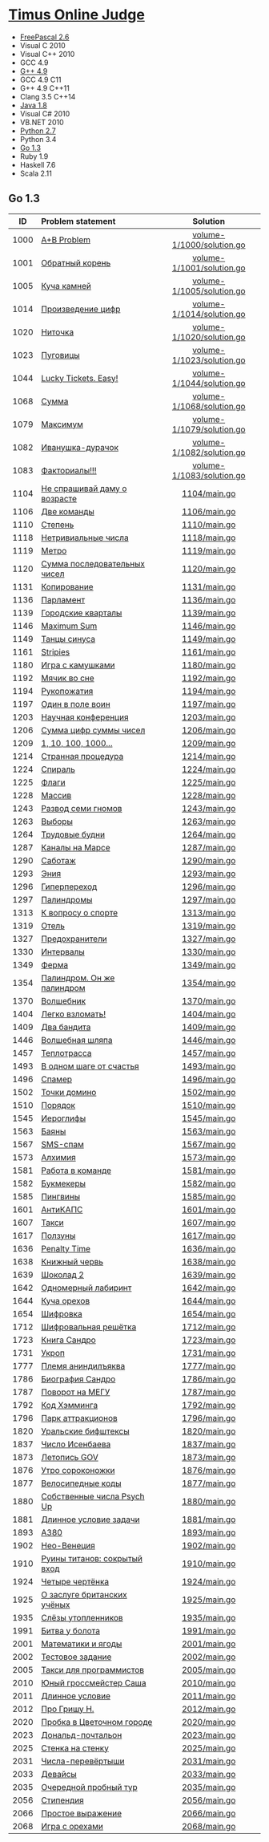 # [Timus Online Judge](http://acm.timus.ru/)

- [FreePascal 2.6](pascal.md)
- Visual C 2010
- Visual C++ 2010
- GCC 4.9
- [G++ 4.9](c++.md)
- GCC 4.9 C11
- G++ 4.9 C++11
- Clang 3.5 C++14
- [Java 1.8](java.md)
- Visual C# 2010
- VB.NET 2010
- [Python 2.7](python.md)
- Python 3.4
- [Go 1.3](#go-1.3)
- Ruby 1.9
- Haskell 7.6
- Scala 2.11


## Go 1.3

| ID   | Problem statement                                                                      | Solution                                               |
|:----:|:---------------------------------------------------------------------------------------|:------------------------------------------------------:|
| 1000 | [A+B Problem](http://acm.timus.ru/problem.aspx?space=1&num=1000)                       | [volume-1/1000/solution.go](volume-1/1000/solution.go) |
| 1001 | [Обратный корень](http://acm.timus.ru/problem.aspx?space=1&num=1001)                   | [volume-1/1001/solution.go](volume-1/1001/solution.go) |
| 1005 | [Куча камней](http://acm.timus.ru/problem.aspx?space=1&num=1005)                       | [volume-1/1005/solution.go](volume-1/1005/solution.go) |
| 1014 | [Произведение цифр](http://acm.timus.ru/problem.aspx?space=1&num=1014)                 | [volume-1/1014/solution.go](volume-1/1014/solution.go) |
| 1020 | [Ниточка](http://acm.timus.ru/problem.aspx?space=1&num=1020)                           | [volume-1/1020/solution.go](volume-1/1020/solution.go) |
| 1023 | [Пуговицы](http://acm.timus.ru/problem.aspx?space=1&num=1023)                          | [volume-1/1023/solution.go](volume-1/1023/solution.go) |
| 1044 | [Lucky Tickets. Easy!](http://acm.timus.ru/problem.aspx?space=1&num=1044)              | [volume-1/1044/solution.go](volume-1/1044/solution.go) |
| 1068 | [Сумма](http://acm.timus.ru/problem.aspx?space=1&num=1068)                             | [volume-1/1068/solution.go](volume-1/1068/solution.go) |
| 1079 | [Максимум](http://acm.timus.ru/problem.aspx?space=1&num=1079)                          | [volume-1/1079/solution.go](volume-1/1079/solution.go) |
| 1082 | [Иванушка-дурачок](http://acm.timus.ru/problem.aspx?space=1&num=1082)                  | [volume-1/1082/solution.go](volume-1/1082/solution.go) |
| 1083 | [Факториалы!!!](http://acm.timus.ru/problem.aspx?space=1&num=1083)                     | [volume-1/1083/solution.go](volume-1/1083/solution.go) |
| 1104 | [Не спрашивай даму о возрасте](http://acm.timus.ru/problem.aspx?space=1&num=1104)      | [1104/main.go](1104/main.go) |
| 1106 | [Две команды](http://acm.timus.ru/problem.aspx?space=1&num=1106)                       | [1106/main.go](1106/main.go) |
| 1110 | [Степень](http://acm.timus.ru/problem.aspx?space=1&num=1110)                           | [1110/main.go](1110/main.go) |
| 1118 | [Нетривиальные числа](http://acm.timus.ru/problem.aspx?space=1&num=1118)               | [1118/main.go](1118/main.go) |
| 1119 | [Метро](http://acm.timus.ru/problem.aspx?space=1&num=1119)                             | [1119/main.go](1119/main.go) |
| 1120 | [Сумма последовательных чисел](http://acm.timus.ru/problem.aspx?space=1&num=1120)      | [1120/main.go](1120/main.go) |
| 1131 | [Копирование](http://acm.timus.ru/problem.aspx?space=1&num=1131)                       | [1131/main.go](1131/main.go) |
| 1136 | [Парламент](http://acm.timus.ru/problem.aspx?space=1&num=1136)                         | [1136/main.go](1136/main.go) |
| 1139 | [Городские кварталы](http://acm.timus.ru/problem.aspx?space=1&num=1139)                | [1139/main.go](1139/main.go) |
| 1146 | [Maximum Sum](http://acm.timus.ru/problem.aspx?space=1&num=1146)                       | [1146/main.go](1146/main.go) |
| 1149 | [Танцы синуса](http://acm.timus.ru/problem.aspx?space=1&num=1149)                      | [1149/main.go](1149/main.go) |
| 1161 | [Stripies](http://acm.timus.ru/problem.aspx?space=1&num=1161)                          | [1161/main.go](1161/main.go) |
| 1180 | [Игра с камушками](http://acm.timus.ru/problem.aspx?space=1&num=1180)                  | [1180/main.go](1180/main.go) |
| 1192 | [Мячик во сне](http://acm.timus.ru/problem.aspx?space=1&num=1192)                      | [1192/main.go](1192/main.go) |
| 1194 | [Рукопожатия](http://acm.timus.ru/problem.aspx?space=1&num=1194)                       | [1194/main.go](1194/main.go) |
| 1197 | [Один в поле воин](http://acm.timus.ru/problem.aspx?space=1&num=1197)                  | [1197/main.go](1197/main.go) |
| 1203 | [Научная конференция](http://acm.timus.ru/problem.aspx?space=1&num=1203)               | [1203/main.go](1203/main.go) |
| 1206 | [Сумма цифр суммы чисел](http://acm.timus.ru/problem.aspx?space=1&num=1206)            | [1206/main.go](1206/main.go) |
| 1209 | [1, 10, 100, 1000...](http://acm.timus.ru/problem.aspx?space=1&num=1209)               | [1209/main.go](1209/main.go) |
| 1214 | [Странная процедура](http://acm.timus.ru/problem.aspx?space=1&num=1214)                | [1214/main.go](1214/main.go) |
| 1224 | [Спираль](http://acm.timus.ru/problem.aspx?space=1&num=1224)                           | [1224/main.go](1224/main.go) |
| 1225 | [Флаги](http://acm.timus.ru/problem.aspx?space=1&num=1225)                             | [1225/main.go](1225/main.go) |
| 1228 | [Массив](http://acm.timus.ru/problem.aspx?space=1&num=1228)                            | [1228/main.go](1228/main.go) |
| 1243 | [Развод семи гномов](http://acm.timus.ru/problem.aspx?space=1&num=1243)                | [1243/main.go](1243/main.go) |
| 1263 | [Выборы](http://acm.timus.ru/problem.aspx?space=1&num=1263)                            | [1263/main.go](1263/main.go) |
| 1264 | [Трудовые будни](http://acm.timus.ru/problem.aspx?space=1&num=1264)                    | [1264/main.go](1264/main.go) |
| 1287 | [Каналы на Марсе](http://acm.timus.ru/problem.aspx?space=1&num=1287)                   | [1287/main.go](1287/main.go) |
| 1290 | [Саботаж](http://acm.timus.ru/problem.aspx?space=1&num=1290)                           | [1290/main.go](1290/main.go) |
| 1293 | [Эния](http://acm.timus.ru/problem.aspx?space=1&num=1293)                              | [1293/main.go](1293/main.go) |
| 1296 | [Гиперпереход](http://acm.timus.ru/problem.aspx?space=1&num=1296)                      | [1296/main.go](1296/main.go) |
| 1297 | [Палиндромы](http://acm.timus.ru/problem.aspx?space=1&num=1297)                        | [1297/main.go](1297/main.go) |
| 1313 | [К вопросу о спорте](http://acm.timus.ru/problem.aspx?space=1&num=1313)                | [1313/main.go](1313/main.go) |
| 1319 | [Отель](http://acm.timus.ru/problem.aspx?space=1&num=1319)                             | [1319/main.go](1319/main.go) |
| 1327 | [Предохранители](http://acm.timus.ru/problem.aspx?space=1&num=1327)                    | [1327/main.go](1327/main.go) |
| 1330 | [Интервалы](http://acm.timus.ru/problem.aspx?space=1&num=1330)                         | [1330/main.go](1330/main.go) |
| 1349 | [Ферма](http://acm.timus.ru/problem.aspx?space=1&num=1349)                             | [1349/main.go](1349/main.go) |
| 1354 | [Палиндром. Он же палиндром](http://acm.timus.ru/problem.aspx?space=1&num=1354)        | [1354/main.go](1354/main.go) |
| 1370 | [Волшебник](http://acm.timus.ru/problem.aspx?space=1&num=1370)                         | [1370/main.go](1370/main.go) |
| 1404 | [Легко взломать!](http://acm.timus.ru/problem.aspx?space=1&num=1404)                   | [1404/main.go](1404/main.go) |
| 1409 | [Два бандита](http://acm.timus.ru/problem.aspx?space=1&num=1409)                       | [1409/main.go](1409/main.go) |
| 1446 | [Волшебная шляпа](http://acm.timus.ru/problem.aspx?space=1&num=1446)                   | [1446/main.go](1446/main.go) |
| 1457 | [Теплотрасса](http://acm.timus.ru/problem.aspx?space=1&num=1457)                       | [1457/main.go](1457/main.go) |
| 1493 | [В одном шаге от счастья](http://acm.timus.ru/problem.aspx?space=1&num=1493)           | [1493/main.go](1493/main.go) |
| 1496 | [Спамер](http://acm.timus.ru/problem.aspx?space=1&num=1496)                            | [1496/main.go](1496/main.go) |
| 1502 | [Точки домино](http://acm.timus.ru/problem.aspx?space=1&num=1502)                      | [1502/main.go](1502/main.go) |
| 1510 | [Порядок](http://acm.timus.ru/problem.aspx?space=1&num=1510)                           | [1510/main.go](1510/main.go) |
| 1545 | [Иероглифы](http://acm.timus.ru/problem.aspx?space=1&num=1545)                         | [1545/main.go](1545/main.go) |
| 1563 | [Баяны](http://acm.timus.ru/problem.aspx?space=1&num=1563)                             | [1563/main.go](1563/main.go) |
| 1567 | [SMS-спам](http://acm.timus.ru/problem.aspx?space=1&num=1567)                          | [1567/main.go](1567/main.go) |
| 1573 | [Алхимия](http://acm.timus.ru/problem.aspx?space=1&num=1573)                           | [1573/main.go](1573/main.go) |
| 1581 | [Работа в команде](http://acm.timus.ru/problem.aspx?space=1&num=1581)                  | [1581/main.go](1581/main.go) |
| 1582 | [Букмекеры](http://acm.timus.ru/problem.aspx?space=1&num=1582)                         | [1582/main.go](1582/main.go) |
| 1585 | [Пингвины](http://acm.timus.ru/problem.aspx?space=1&num=1585)                          | [1585/main.go](1585/main.go) |
| 1601 | [АнтиКАПС](http://acm.timus.ru/problem.aspx?space=1&num=1601)                          | [1601/main.go](1601/main.go) |
| 1607 | [Такси](http://acm.timus.ru/problem.aspx?space=1&num=1607)                             | [1607/main.go](1607/main.go) |
| 1617 | [Ползуны](http://acm.timus.ru/problem.aspx?space=1&num=1617)                           | [1617/main.go](1617/main.go) |
| 1636 | [Penalty Time](http://acm.timus.ru/problem.aspx?space=1&num=1636)                      | [1636/main.go](1636/main.go) |
| 1638 | [Книжный червь](http://acm.timus.ru/problem.aspx?space=1&num=1638)                     | [1638/main.go](1638/main.go) |
| 1639 | [Шоколад 2](http://acm.timus.ru/problem.aspx?space=1&num=1639)                         | [1639/main.go](1639/main.go) |
| 1642 | [Одномерный лабиринт](http://acm.timus.ru/problem.aspx?space=1&num=1642)               | [1642/main.go](1642/main.go) |
| 1644 | [Куча орехов](http://acm.timus.ru/problem.aspx?space=1&num=1644)                       | [1644/main.go](1644/main.go) |
| 1654 | [Шифровка](http://acm.timus.ru/problem.aspx?space=1&num=1654)                          | [1654/main.go](1654/main.go) |
| 1712 | [Шифровальная решётка](http://acm.timus.ru/problem.aspx?space=1&num=1712)              | [1712/main.go](1712/main.go) |
| 1723 | [Книга Сандро](http://acm.timus.ru/problem.aspx?space=1&num=1723)                      | [1723/main.go](1723/main.go) |
| 1731 | [Укроп](http://acm.timus.ru/problem.aspx?space=1&num=1731)                             | [1731/main.go](1731/main.go) |
| 1777 | [Племя аниндилъяква](http://acm.timus.ru/problem.aspx?space=1&num=1777)                | [1777/main.go](1777/main.go) |
| 1786 | [Биография Сандро](http://acm.timus.ru/problem.aspx?space=1&num=1786)                  | [1786/main.go](1786/main.go) |
| 1787 | [Поворот на МЕГУ](http://acm.timus.ru/problem.aspx?space=1&num=1787)                   | [1787/main.go](1787/main.go) |
| 1792 | [Код Хэмминга](http://acm.timus.ru/problem.aspx?space=1&num=1792)                      | [1792/main.go](1792/main.go) |
| 1796 | [Парк аттракционов](http://acm.timus.ru/problem.aspx?space=1&num=1796)                 | [1796/main.go](1796/main.go) |
| 1820 | [Уральские бифштексы](http://acm.timus.ru/problem.aspx?space=1&num=1820)               | [1820/main.go](1820/main.go) |
| 1837 | [Число Исенбаева](http://acm.timus.ru/problem.aspx?space=1&num=1837)                   | [1837/main.go](1837/main.go) |
| 1873 | [Летопись GOV](http://acm.timus.ru/problem.aspx?space=1&num=1873)                      | [1873/main.go](1873/main.go) |
| 1876 | [Утро сороконожки](http://acm.timus.ru/problem.aspx?space=1&num=1876)                  | [1876/main.go](1876/main.go) |
| 1877 | [Велосипедные коды](http://acm.timus.ru/problem.aspx?space=1&num=1877)                 | [1877/main.go](1877/main.go) |
| 1880 | [Собственные числа Psych Up](http://acm.timus.ru/problem.aspx?space=1&num=1880)        | [1880/main.go](1880/main.go) |
| 1881 | [Длинное условие задачи](http://acm.timus.ru/problem.aspx?space=1&num=1881)            | [1881/main.go](1881/main.go) |
| 1893 | [A380](http://acm.timus.ru/problem.aspx?space=1&num=1893)                              | [1893/main.go](1893/main.go) |
| 1902 | [Нео-Венеция](http://acm.timus.ru/problem.aspx?space=1&num=1902)                       | [1902/main.go](1902/main.go) |
| 1910 | [Руины титанов: сокрытый вход](http://acm.timus.ru/problem.aspx?space=1&num=1910)      | [1910/main.go](1910/main.go) |
| 1924 | [Четыре чертёнка](http://acm.timus.ru/problem.aspx?space=1&num=1924)                   | [1924/main.go](1924/main.go) |
| 1925 | [О заслуге британских учёных](http://acm.timus.ru/problem.aspx?space=1&num=1925)       | [1925/main.go](1925/main.go) |
| 1935 | [Слёзы утопленников](http://acm.timus.ru/problem.aspx?space=1&num=1935)                | [1935/main.go](1935/main.go) |
| 1991 | [Битва у болота](http://acm.timus.ru/problem.aspx?space=1&num=1991)                    | [1991/main.go](1991/main.go) |
| 2001 | [Математики и ягоды](http://acm.timus.ru/problem.aspx?space=1&num=2001)                | [2001/main.go](2001/main.go) |
| 2002 | [Тестовое задание](http://acm.timus.ru/problem.aspx?space=1&num=2002)                  | [2002/main.go](2002/main.go) |
| 2005 | [Такси для программистов](http://acm.timus.ru/problem.aspx?space=1&num=2005)           | [2005/main.go](2005/main.go) |
| 2010 | [Юный гроссмейстер Саша](http://acm.timus.ru/problem.aspx?space=1&num=2010)            | [2010/main.go](2010/main.go) |
| 2011 | [Длинное условие](http://acm.timus.ru/problem.aspx?space=1&num=2011)                   | [2011/main.go](2011/main.go) |
| 2012 | [Про Гришу Н.](http://acm.timus.ru/problem.aspx?space=1&num=2012)                      | [2012/main.go](2012/main.go) |
| 2020 | [Пробка в Цветочном городе](http://acm.timus.ru/problem.aspx?space=1&num=2020)         | [2020/main.go](2020/main.go) |
| 2023 | [Дональд-почтальон](http://acm.timus.ru/problem.aspx?space=1&num=2023)                 | [2023/main.go](2023/main.go) |
| 2025 | [Стенка на стенку](http://acm.timus.ru/problem.aspx?space=1&num=2025)                  | [2025/main.go](2025/main.go) |
| 2031 | [Числа-перевёртыши](http://acm.timus.ru/problem.aspx?space=1&num=2031)                 | [2031/main.go](2031/main.go) |
| 2033 | [Девайсы](http://acm.timus.ru/problem.aspx?space=1&num=2033)                           | [2033/main.go](2033/main.go) |
| 2035 | [Очередной пробный тур](http://acm.timus.ru/problem.aspx?space=1&num=2035)             | [2035/main.go](2035/main.go) |
| 2056 | [Стипендия](http://acm.timus.ru/problem.aspx?space=1&num=2056)                         | [2056/main.go](2056/main.go) |
| 2066 | [Простое выражение](http://acm.timus.ru/problem.aspx?space=1&num=2066)                 | [2066/main.go](2066/main.go) |
| 2068 | [Игра с орехами](http://acm.timus.ru/problem.aspx?space=1&num=2068)                    | [2068/main.go](2068/main.go) |
